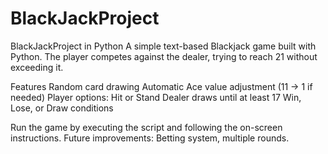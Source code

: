 # BlackJackProject
BlackJackProject in Python
A simple text-based Blackjack game built with Python. The player competes against the dealer, trying to reach 21 without exceeding it.

Features
 Random card drawing
 Automatic Ace value adjustment (11 → 1 if needed)
 Player options: Hit or Stand
 Dealer draws until at least 17
 Win, Lose, or Draw conditions

 Run the game by executing the script and following the on-screen instructions.
 Future improvements: Betting system, multiple rounds.

